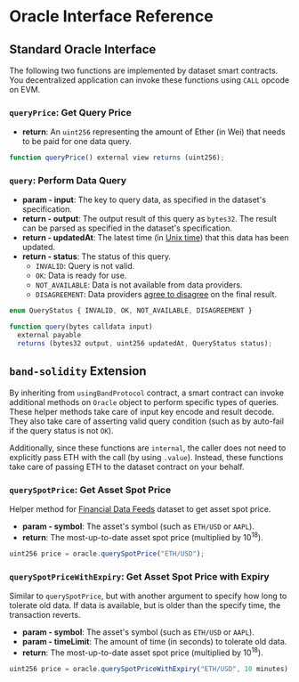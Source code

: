# Oracle Interface Reference

## Standard Oracle Interface

The following two functions are implemented by dataset smart contracts. You decentralized application can invoke these functions using `CALL` opcode on EVM.

### `queryPrice`: Get Query Price

- **return**: An `uint256` representing the amount of Ether (in Wei) that needs to be paid for one data query.

```ts
function queryPrice() external view returns (uint256);
```

### `query`: Perform Data Query

- **param - input**: The key to query data, as specified in the dataset's specification.
- **return - output**: The output result of this query as `bytes32`. The result can be parsed as specified in the dataset's specification.
- **return - updatedAt**: The latest time (in [Unix time](https://en.wikipedia.org/wiki/Unix_time)) that this data has been updated.
- **return - status**: The status of this query.
  - `INVALID`: Query is not valid.
  - `OK`: Data is ready for use.
  - `NOT_AVAILABLE`: Data is not available from data providers.
  - `DISAGREEMENT`: Data providers [agree to disagree](https://en.wikipedia.org/wiki/Agree_to_disagree) on the final result.

```ts
enum QueryStatus { INVALID, OK, NOT_AVAILABLE, DISAGREEMENT }

function query(bytes calldata input)
  external payable
  returns (bytes32 output, uint256 updatedAt, QueryStatus status);
```

## `band-solidity` Extension

By inheriting from `usingBandProtocol` contract, a smart contract can invoke additional methods on `Oracle` object to perform specific types of queries. These helper methods take care of input key encode and result decode. They also take care of asserting valid query condition (such as by auto-fail if the query status is not `OK`).

Additionally, since these functions are `internal`, the caller does not need to explicitly pass ETH with the call (by using `.value`). Instead, these functions take care of passing ETH to the dataset contract on your behalf.

### `querySpotPrice`: Get Asset Spot Price

Helper method for [Financial Data Feeds](../datasets/financial-kovan.html) dataset to get asset spot price.

- **param - symbol**: The asset's symbol (such as `ETH/USD` or `AAPL`).
- **return**: The most-up-to-date asset spot price (multiplied by 10<sup>18</sup>).

```ts
uint256 price = oracle.querySpotPrice("ETH/USD");
```

### `querySpotPriceWithExpiry`: Get Asset Spot Price with Expiry

Similar to `querySpotPrice`, but with another argument to specify how long to tolerate old data. If data is available, but is older than the specify time, the transaction reverts.

- **param - symbol**: The asset's symbol (such as `ETH/USD` or `AAPL`).
- **param - timeLimit**: The amount of time (in seconds) to tolerate old data.
- **return**: The most-up-to-date asset spot price (multiplied by 10<sup>18</sup>).

```ts
uint256 price = oracle.querySpotPriceWithExpiry("ETH/USD", 10 minutes);
```
